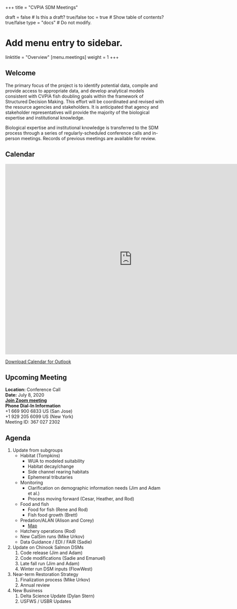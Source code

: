 +++
title = "CVPIA SDM Meetings"

draft = false  # Is this a draft? true/false
toc = true  # Show table of contents? true/false
type = "docs"  # Do not modify.

# Add menu entry to sidebar.
linktitle = "Overview"
[menu.meetings]
weight = 1 
+++

## Welcome

The primary focus of the project is to identify potential data, compile and provide access to appropriate data, and develop analytical models consistent with CVPIA fish doubling goals within the framework of Structured Decision Making. This effort will be coordinated and revised with the resource agencies and stakeholders. It is anticipated that agency and stakeholder representatives will provide the majority of the biological expertise and institutional knowledge.

Biological expertise and institutional knowledge is transferred to the SDM process through a series of regularly-scheduled conference calls and in-person meetings. Records of previous meetings are available for review. 
## Calendar 

<iframe src="https://calendar.google.com/calendar/embed?showTitle=0&amp;height=600&amp;wkst=1&amp;bgcolor=%23ffffff&amp;src=cvpiadsm%40gmail.com&amp;color=%231B887A&amp;ctz=America%2FLos_Angeles" style="border-width:0" width="800" height="600" frameborder="0" scrolling="no"></iframe>

[Download Calendar for Outlook](https://cvpia-meeting-slides.s3-us-west-2.amazonaws.com/basic+(1).ics)

## Upcoming Meeting
**Location:** Conference Call        
**Date:** July 8, 2020      
**[Join Zoom meeting](https://oregonstate.zoom.us/j/3670272302)**   
**Phone Dial-In Information**           
        +1 669 900 6833 US (San Jose)        
        +1 929 205 6099 US (New York)           
Meeting ID: 367 027 2302  

## Agenda  
1. Update from subgroups   
    * Habitat (Tompkins)
       * WUA to modeled suitability                                      
       * Habitat decay/change                                        
       * Side channel rearing habitats                                                  
       * Ephemeral tributaries  
    * Monitoring                                                  
       * Clarification on demographic information needs (Jim and Adam et al.)
       * Process moving forward (Cesar, Heather, and Rod)
    * Food and fish
       * Food for fish (Rene and Rod)
       * Fish food growth (Brett)
    * Predation/ALAN (Alison and Corey)
      * [Map](https://cvpia-reference-docs.s3-us-west-2.amazonaws.com/Predation+with+ALAN+Map+SOW.docx) 
    * Hatchery operations (Rod)
    * New CalSim runs (Mike Urkov)
    * Data Guidance / EDI / FAIR (Sadie)
2. Update on Chinook Salmon DSMs
     1. Code release (Jim and Adam)
     2. Code modifications (Sadie and Emanuel)
     3. Late fall run (Jim and Adam)
     4. Winter run DSM inputs (FlowWest)
3. Near-term Restoration Strategy
     1. Finalization process (Mike Urkov)
     2. Annual review
4. New Business
     1. Delta Science Update (Dylan Stern)
     2. USFWS / USBR Updates
